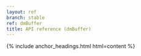 ```yaml
---
layout: ref
branch: stable
ref: dmBuffer
title: API reference (dmBuffer)
---
```

{% include anchor_headings.html html=content %}